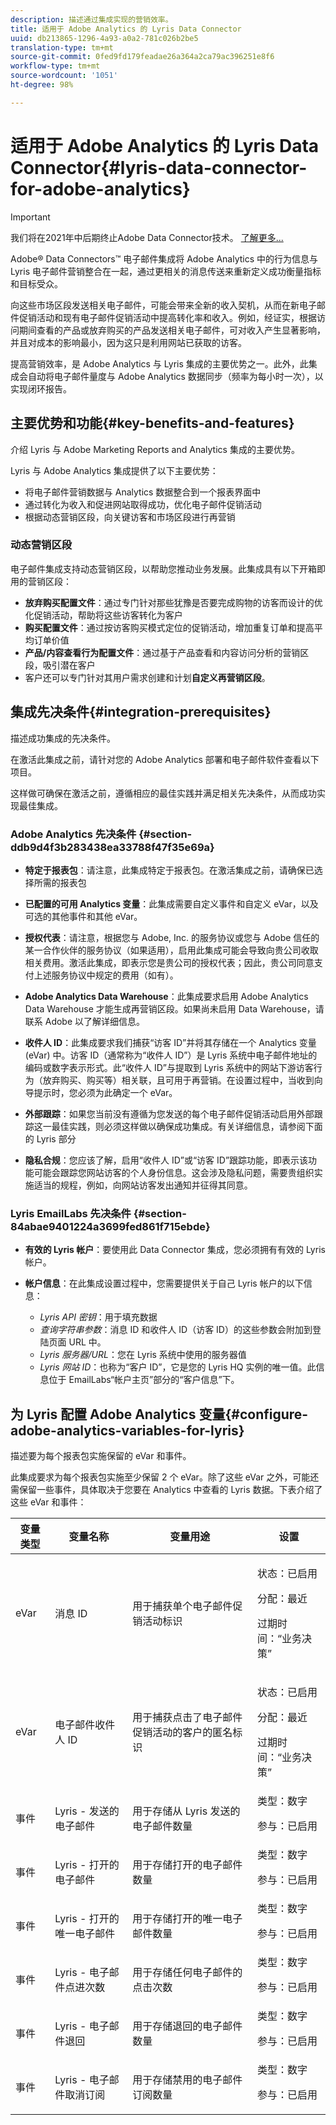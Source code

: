 ```yaml
---
description: 描述通过集成实现的营销效率。
title: 适用于 Adobe Analytics 的 Lyris Data Connector
uuid: db213865-1296-4a93-a0a2-781c026b2be5
translation-type: tm+mt
source-git-commit: 0fed9fd179feadae26a364a2ca79ac396251e8f6
workflow-type: tm+mt
source-wordcount: '1051'
ht-degree: 98%

---
```



# 适用于 Adobe Analytics 的 Lyris Data Connector{#lyris-data-connector-for-adobe-analytics}

>[!IMPORTANT]
>
>我们将在2021年中后期终止Adobe Data Connector技术。 [了解更多...](/help/import/data-connectors/data-connectors-eol.md)

Adobe® Data Connectors™ 电子邮件集成将 Adobe Analytics 中的行为信息与 Lyris 电子邮件营销整合在一起，通过更相关的消息传送来重新定义成功衡量指标和目标受众。

向这些市场区段发送相关电子邮件，可能会带来全新的收入契机，从而在新电子邮件促销活动和现有电子邮件促销活动中提高转化率和收入。例如，经证实，根据访问期间查看的产品或放弃购买的产品发送相关电子邮件，可对收入产生显著影响，并且对成本的影响最小，因为这只是利用网站已获取的访客。

提高营销效率，是 Adobe Analytics 与 Lyris 集成的主要优势之一。此外，此集成会自动将电子邮件量度与 Adobe Analytics 数据同步（频率为每小时一次），以实现闭环报告。

## 主要优势和功能{#key-benefits-and-features}

介绍 Lyris 与 Adobe Marketing Reports and Analytics 集成的主要优势。

Lyris 与 Adobe Analytics 集成提供了以下主要优势：

* 将电子邮件营销数据与 Analytics 数据整合到一个报表界面中
* 通过转化为收入和促进网站取得成功，优化电子邮件促销活动
* 根据动态营销区段，向关键访客和市场区段进行再营销

### 动态营销区段

电子邮件集成支持动态营销区段，以帮助您推动业务发展。此集成具有以下开箱即用的营销区段：

* **放弃购买配置文件**：通过专门针对那些犹豫是否要完成购物的访客而设计的优化促销活动，帮助将这些访客转化为客户
* **购买配置文件**：通过按访客购买模式定位的促销活动，增加重复订单和提高平均订单价值
* **产品/内容查看行为配置文件**：通过基于产品查看和内容访问分析的营销区段，吸引潜在客户
* 客户还可以专门针对其用户需求创建和计划&#x200B;**自定义再营销区段**。

## 集成先决条件{#integration-prerequisites}

描述成功集成的先决条件。

在激活此集成之前，请针对您的 Adobe Analytics 部署和电子邮件软件查看以下项目。

这样做可确保在激活之前，遵循相应的最佳实践并满足相关先决条件，从而成功实现最佳集成。

### Adobe Analytics 先决条件 {#section-ddb9d4f3b283438ea33788f47f35e69a}

* **特定于报表包**：请注意，此集成特定于报表包。在激活集成之前，请确保已选择所需的报表包
* **已配置的可用 Analytics 变量**：此集成需要自定义事件和自定义 eVar，以及可选的其他事件和其他 eVar。

* **授权代表**：请注意，根据您与 Adobe, Inc. 的服务协议或您与 Adobe 信任的某一合作伙伴的服务协议（如果适用），启用此集成可能会导致向贵公司收取相关费用。激活此集成，即表示您是贵公司的授权代表；因此，贵公司同意支付上述服务协议中规定的费用（如有）。
* **Adobe Analytics Data Warehouse**：此集成要求启用 Adobe Analytics Data Warehouse 才能生成再营销区段。如果尚未启用 Data Warehouse，请联系 Adobe 以了解详细信息。
* **收件人 ID**：此集成要求我们捕获“访客 ID”并将其存储在一个 Analytics 变量 (eVar) 中。访客 ID（通常称为“收件人 ID”）是 Lyris 系统中电子邮件地址的编码或数字表示形式。此“收件人 ID”与提取到 Lyris 系统中的网站下游访客行为（放弃购买、购买等）相关联，且可用于再营销。在设置过程中，当收到向导提示时，您必须为此确定一个 eVar。
* **外部跟踪**：如果您当前没有遵循为您发送的每个电子邮件促销活动启用外部跟踪这一最佳实践，则必须这样做以确保成功集成。有关详细信息，请参阅下面的 Lyris 部分
* **隐私合规**：您应该了解，启用“收件人 ID”或“访客 ID”跟踪功能，即表示该功能可能会跟踪您网站访客的个人身份信息。这会涉及隐私问题，需要贵组织实施适当的规程，例如，向网站访客发出通知并征得其同意。

### Lyris EmailLabs 先决条件 {#section-84abae9401224a3699fed861f715ebde}

* **有效的 Lyris 帐户**：要使用此 Data Connector 集成，您必须拥有有效的 Lyris 帐户。
* **帐户信息**：在此集成设置过程中，您需要提供关于自己 Lyris 帐户的以下信息：

   * *Lyris API 密钥*：用于填充数据
   * *查询字符串参数*：消息 ID 和收件人 ID（访客 ID）的这些参数会附加到登陆页面 URL 中。
   * *Lyris 服务器/URL*：您在 Lyris 系统中使用的服务器值
   * *Lyris 网站 ID*：也称为“客户 ID”，它是您的 Lyris HQ 实例的唯一值。此信息位于 EmailLabs“帐户主页”部分的“客户信息”下。

## 为 Lyris 配置 Adobe Analytics 变量{#configure-adobe-analytics-variables-for-lyris}

描述要为每个报表包实施保留的 eVar 和事件。

此集成要求为每个报表包实施至少保留 2 个 eVar。除了这些 eVar 之外，可能还需保留一些事件，具体取决于您要在 Analytics 中查看的 Lyris 数据。下表介绍了这些 eVar 和事件：

<table id="table_43E32344E9E54FED8491F28047249329"> 
 <thead> 
  <tr> 
   <th colname="col1" class="entry"> 变量类型 </th> 
   <th colname="col2" class="entry"> 变量名称 </th> 
   <th colname="col3" class="entry"> 变量用途 </th> 
   <th colname="col4" class="entry"> 设置 </th> 
  </tr>
 </thead>
 <tbody> 
  <tr> 
   <td colname="col1"> eVar </td> 
   <td colname="col2"> 消息 ID </td> 
   <td colname="col3"> 用于捕获单个电子邮件促销活动标识 </td> 
   <td colname="col4"> <p>状态：已启用 </p> <p>分配：最近 </p> <p>过期时间：“业务决策” </p> </td> 
  </tr> 
  <tr> 
   <td colname="col1"> eVar </td> 
   <td colname="col2"> 电子邮件收件人 ID </td> 
   <td colname="col3"> 用于捕获点击了电子邮件促销活动的客户的匿名标识 </td> 
   <td colname="col4"> <p>状态：已启用 </p> <p>分配：最近 </p> <p>过期时间：“业务决策” </p> </td> 
  </tr> 
  <tr> 
   <td colname="col1"> 事件 </td> 
   <td colname="col2"> Lyris - 发送的电子邮件 </td> 
   <td colname="col3"> 用于存储从 Lyris 发送的电子邮件数量 </td> 
   <td colname="col4">类型：数字 <p>参与：已启用 </p> </td> 
  </tr> 
  <tr> 
   <td colname="col1"> 事件 </td> 
   <td colname="col2"> Lyris - 打开的电子邮件 </td> 
   <td colname="col3"> 用于存储打开的电子邮件数量 </td> 
   <td colname="col4">类型：数字 <p>参与：已启用 </p> </td> 
  </tr> 
  <tr> 
   <td colname="col1"> 事件 </td> 
   <td colname="col2"> Lyris - 打开的唯一电子邮件 </td> 
   <td colname="col3"> 用于存储打开的唯一电子邮件数量 </td> 
   <td colname="col4">类型：数字 <p>参与：已启用 </p> </td> 
  </tr> 
  <tr> 
   <td colname="col1"> 事件 </td> 
   <td colname="col2"> Lyris - 电子邮件点进次数 </td> 
   <td colname="col3"> 用于存储任何电子邮件的点击次数 </td> 
   <td colname="col4">类型：数字 <p>参与：已启用 </p> </td> 
  </tr> 
  <tr> 
   <td colname="col1"> 事件 </td> 
   <td colname="col2"> Lyris - 电子邮件退回 </td> 
   <td colname="col3"> 用于存储退回的电子邮件数量 </td> 
   <td colname="col4">类型：数字 <p>参与：已启用 </p> </td> 
  </tr> 
  <tr> 
   <td colname="col1"> 事件 </td> 
   <td colname="col2"> Lyris - 电子邮件取消订阅 </td> 
   <td colname="col3"> 用于存储禁用的电子邮件订阅数量 </td> 
   <td colname="col4">类型：数字 <p>参与：已启用 </p> </td> 
  </tr> 
 </tbody> 
</table>
